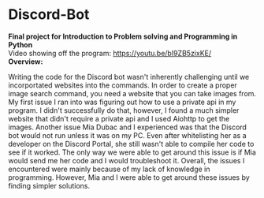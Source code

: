# Discord-Bot
<b> Final project for Introduction to Problem solving and Programming in Python </b> <br />
Video showing off the program: https://youtu.be/bI9ZB5zixKE/ <br />
<b>Overview: </b>

Writing the code for the Discord bot wasn't inherently challenging until we incorportated websites into the commands. In order to create a proper image search command, you need a website that you can take images from.
My first issue I ran into was figuring out how to use a private api in my program. I didn't successfully do that, however, I found a much simpler website that didn't require a private api and I used Aiohttp to get the images.
Another issue Mia Dubac and I experienced was that the Discord bot would not run unless it was on my PC. Even after whitelisting her as a developer on the Discord Portal, she still wasn't able to compile her code to see if it worked.
The only way we were able to get around this issue is if Mia would send me her code and I would troubleshoot it.
Overall, the issues I encountered were mainly because of my lack of knowledge in programming. However, Mia and I were able to get around these issues by finding simpler solutions. 
